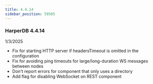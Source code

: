 ```yaml
---
title: 4.4.14
sidebar_position: 59585
---
```


### HarperDB 4.4.14
1/3/2025

* Fix for starting HTTP server if headersTimeout is omitted in the configuration
* Fix for avoiding ping timeouts for large/long-duration WS messages between nodes
* Don't report errors for component that only uses a directory
* Add flag for disabling WebSocket on REST component